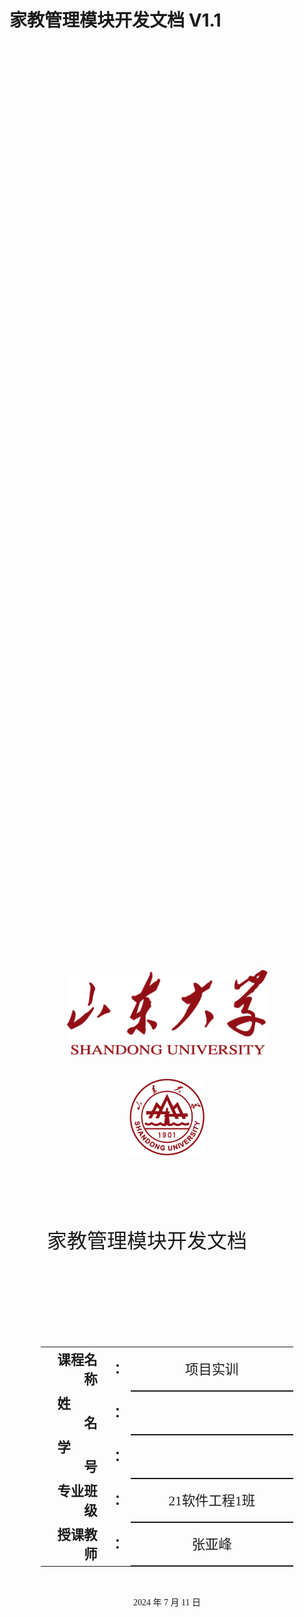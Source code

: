 # 家教管理模块开发文档 V1.1

<div class="cover" style="display: flex; flex-direction: column; align-items: center; justify-content: center; height: 100vh; text-align: center; font-family: '仿宋';">
    <div style="width: 80%; height: 0; padding-bottom: 25%;">
        <img src="./assets/校名.png" alt="校名" style="width: 80%; display: block; margin: 0 auto;"/>
    </div>
    </br>
    <div style="margin-top: 2rem; width: 40%; height: 0; padding-bottom: 40%;">
        <img src="./assets/校徽.png" alt="校徽" style="width: 60%; display: block; margin: 0 auto;"/>
	</div>
    <p style="font-size: 24pt; margin-top: 2rem;">家教管理模块开发文档&emsp;&emsp;</p>
    <p style="font-size: 24pt; margin-top: 1rem;">&emsp;&emsp;</p>
    <table style="border:none; width: 80%; font-family: '仿宋'; margin-top: 2rem;">
    <tbody style="font-size: 16pt;">
    	<tr style="font-weight:bold;"> 
    		<td style="width: 25%; text-align:right;">课程名称</td>
    		<td style="width: 5%;">：</td> 
    		<td style="font-weight:normal; border-bottom: 2px solid; text-align:center;">项目实训</td>     </tr>
        <tr style="font-weight:bold;"> 
    		<td style="width: 25%; text-align:right;">姓&emsp;&emsp;名</td>
    		<td style="width: 5%;">：</td> 
    		<td style="font-weight:normal; border-bottom: 2px solid; text-align:center;"></td>     </tr>
    	<tr style="font-weight:bold;"> 
    		<td style="width: 25%; text-align:right;">学&emsp;&emsp;号</td>
    		<td style="width: 5%;">：</td> 
    		<td style="font-weight:normal; border-bottom: 2px solid; text-align:center;"></td>     </tr>
        <tr style="font-weight:bold;"> 
    		<td style="width: 25%; text-align:right;">专业班级</td>
    		<td style="width: 5%;">：</td> 
    		<td style="font-weight:normal; border-bottom: 2px solid; text-align:center;">21软件工程1班</td>     </tr>
    	<tr style="font-weight:bold;"> 
    		<td style="width: 25%; text-align:right;">授课教师</td>
    		<td style="width: 5%;">：</td> 
    		<td style="font-weight:normal; border-bottom: 2px solid; text-align:center;">张亚峰</td>     </tr>
    </tbody>              
    </table>
    <p style="margin-top: 2rem;">2024 年 7 月 11 日</p>
</div>

------

[TOC]



------

# 家教管理模块开发文档


## 概述

​	教师管理组件旨在为教育机构或教育平台提供一个方便快捷的教师信息管理系统。该组件使用了Vue.js框架，结合`ant-design-vue`组件库，确保界面的美观性和一致性。通过该组件，管理员可以轻松地管理教师的基本信息，包括教师的姓名、分类、标签、封面图片、简介、价格、手机号、年龄、性别、所在地区和状态等。

## 功能列表

> - **教师信息展示**：在表格中显示教师的基本信息，包括姓名、价格、性别、年龄、地区、简介和状态等。
> - **搜索功能**：通过关键词搜索教师信息，支持模糊搜索，快速找到所需的教师。
> - **新增教师**：通过弹窗表单，管理员可以新增教师信息，填写相关字段并提交。
> - **编辑教师**：通过表格中的编辑按钮，管理员可以打开弹窗表单，编辑现有教师的信息。
> - **删除教师**：支持单个删除和批量删除操作，确保教师信息的及时更新。
> - **图片上传**：支持上传教师封面图片，并预览上传的图片。
>
> ###  详细功能描述
>
> - **教师信息展示**：
>
>   > - 使用`ant-design-vue`的`a-table`组件，实现教师信息的展示。
>   > - 表格中包括教师的序号、姓名、价格、性别、年龄、地区、简介和状态等信息。
>   > - 提供编辑和删除操作按钮。
>
> - **搜索功能**：
>
>   > - 使用输入框输入关键词，实时更新搜索结果。
>   > - 通过`listApi`接口获取符合搜索条件的教师数据，并更新表格展示。
>
> - **新增教师**：
>
>   > - 点击新增按钮，弹出包含各项教师信息字段的表单。
>   > - 表单字段包括教师的姓名、分类、标签、封面、简介、价格、手机号、年龄、性别、所在地区和状态等。
>   > - 支持封面图片的上传和预览。
>
> - **编辑教师**：
>
>   > - 点击表格中的编辑按钮，弹出包含现有教师信息的表单。
>   > - 可以编辑教师的各项信息，并保存修改。
>
> - **删除教师**：
>
>   > - 支持单个删除，通过表格中的删除按钮删除指定教师。
>   > - 支持批量删除，通过勾选表格中的多条记录，并点击批量删除按钮进行删除。
>
> - **图片上传**：
>
>   > - 使用`Upload`组件实现封面图片的上传。
>   > - 支持图片预览功能，方便管理员查看上传的图片。

## 技术栈

> - **Vue 3**
> - **TypeScript**
> - **Ant     Design Vue**
>
> ### 主要技术细节
>
> > - **Vue.js**：作为前端框架，负责组件的声明和数据绑定。
> > - **ant-design-vue**：作为UI组件库，提供了表格、表单、弹窗等常用组件，确保界面的一致性和美观性。
> > - **API接口**：通过与后端API的交互，实现数据的增删改查。主要接口包括`listApi`、`createApi`、`updateApi`、`deleteApi`、`listClassificationApi`和`listTagApi`。
> > - **文件上传**：使用`Upload`组件实现图片文件的上传，并通过`BASE_URL`配置文件路径，实现图片的存储和展示。

## 目录结构

``````plaintext
src/
├── api/
│   ├── thing.ts  # 教师相关API
│   ├── classification.ts  # 分类相关API
│   └── tag.ts  # 标签相关API
├── components/
│   ├── TeacherManagement.vue  # 教师管理组件
├── store/
│   └── constants.ts  # 常量文件
└── styles/
    └── TeacherManagement.less  # 教师管理组件样式
``````



## 代码详情

> ### 模板部分
>
> ``````java
> <template>
>   <div>
>     <!-- 页面区域 -->
>     <div class="page-view">
>       <div class="table-operations">
>         <a-space>
>           <a-button type="primary" @click="handleAdd">新增</a-button>
>           <a-button @click="handleBatchDelete">批量删除</a-button>
>           <a-input-search addon-before="名称" enter-button @search="onSearch" @change="onSearchChange" />
>         </a-space>
>       </div>
>       <a-table
>         size="middle"
>         rowKey="id"
>         :loading="data.loading"
>         :columns="columns"
>         :data-source="data.dataList"
>         :scroll="{ x: 'max-content' }"
>         :row-selection="rowSelection"
>         :pagination="{
>           size: 'default',
>           current: data.page,
>           pageSize: data.pageSize,
>           onChange: (current) => (data.page = current),
>           showSizeChanger: false,
>           showTotal: (total) => `共${total}条数据`,
>         }"
>       >
>         <template #bodyCell="{ text, record, index, column }">
>           <template v-if="column.key === 'operation'">
>             <span>
>               <a @click="handleEdit(record)">编辑</a>
>               <a-divider type="vertical" />
>               <a-popconfirm title="确定删除?" ok-text="是" cancel-text="否" @confirm="confirmDelete(record)">
>                 <a href="#">删除</a>
>               </a-popconfirm>
>             </span>
>           </template>
>         </template>
>       </a-table>
>     </div>
> 
>     <!-- 弹窗区域 -->
>     <div>
>       <a-modal
>         :visible="modal.visible"
>         :forceRender="true"
>         :title="modal.title"
>         width="880px"
>         ok-text="确认"
>         cancel-text="取消"
>         @cancel="handleCancel"
>         @ok="handleOk"
>       >
>         <div>
>           <a-form ref="myform" :label-col="{ style: { width: '80px' } }" :model="modal.form" :rules="modal.rules">
>             <a-row :gutter="24">
>               <a-col span="24">
>                 <a-form-item label="家教姓名" name="title">
>                   <a-input placeholder="请输入" v-model:value="modal.form.title" />
>                 </a-form-item>
>               </a-col>
>               <a-col span="12">
>                 <a-form-item label="分类" name="classificationId">
>                   <a-select
>                     placeholder="请选择"
>                     allowClear
>                     :options="modal.cData"
>                     :field-names="{ label: 'title', value: 'id' }"
>                     v-model:value="modal.form.classificationId"
>                   />
>                 </a-form-item>
>               </a-col>
>               <a-col span="12">
>                 <a-form-item label="标签">
>                   <a-select mode="multiple" placeholder="请选择" allowClear v-model:value="modal.form.tags">
>                     <template v-for="item in modal.tagData">
>                       <a-select-option :value="item.id">{{ item.title }}</a-select-option>
>                     </template>
>                   </a-select>
>                 </a-form-item>
>               </a-col>
>               <a-col span="24">
>                 <a-form-item label="封面">
>                   <a-upload-dragger
>                     name="file"
>                     accept="image/*"
>                     :multiple="false"
>                     :before-upload="beforeUpload"
>                     v-model:file-list="fileList"
>                   >
>                     <p class="ant-upload-drag-icon">
>                       <template v-if="modal.form.coverUrl">
>                         <img :src="modal.form.coverUrl" style="width: 60px; height: 80px" />
>                       </template>
>                       <template v-else>
>                         <file-image-outlined />
>                       </template>
>                     </p>
>                     <p class="ant-upload-text"> 请选择要上传的封面图片 </p>
>                   </a-upload-dragger>
>                 </a-form-item>
>               </a-col>
> 
>               <a-col span="24">
>                 <a-form-item label="家教简介">
>                   <a-textarea placeholder="请输入" v-model:value="modal.form.description" />
>                 </a-form-item>
>               </a-col>
>               <a-col span="12">
>                 <a-form-item label="小时价格" name="price">
>                   <a-input-number placeholder="请输入" :min="0" v-model:value="modal.form.price" style="width: 100%" />
>                 </a-form-item>
>               </a-col>
>               <a-col span="12">
>                 <a-form-item label="手机号">
>                   <a-input-number placeholder="请输入" :min="0" v-model:value="modal.form.mobile" style="width: 100%" />
>                 </a-form-item>
>               </a-col>
>               <a-col span="12">
>                 <a-form-item label="年龄">
>                   <a-input-number placeholder="请输入" :min="0" v-model:value="modal.form.age" style="width: 100%" />
>                 </a-form-item>
>               </a-col>
>               <a-col span="12">
>                 <a-form-item label="性别">
>                   <a-input placeholder="请输入" v-model:value="modal.form.sex" style="width: 100%" />
>                 </a-form-item>
>               </a-col>
>               <a-col span="12">
>                 <a-form-item label="所在地区">
>                   <a-input placeholder="请输入" v-model:value="modal.form.location" style="width: 100%" />
>                 </a-form-item>
>               </a-col>
>               <a-col span="12">
>                 <a-form-item label="状态" name="status">
>                   <a-select placeholder="请选择" allowClear v-model:value="modal.form.status">
>                     <a-select-option key="0" value="0">上架</a-select-option>
>                     <a-select-option key="1" value="1">下架</a-select-option>
>                   </a-select>
>                 </a-form-item>
>               </a-col>
>             </a-row>
>           </a-form>
>         </div>
>       </a-modal>
>     </div>
>   </div>
> </template>
> ``````
>
> ### 脚本部分
>
> ``````java
> <script setup lang="ts">
>   import { FormInstance, message, SelectProps } from 'ant-design-vue';
>   import { createApi, listApi, updateApi, deleteApi } from '/@/api/thing';
>   import { listApi as listClassificationApi } from '/@/api/classification';
>   import { listApi as listTagApi } from '/@/api/tag';
>   import { BASE_URL } from '/@/store/constants';
>   import { FileImageOutlined } from '@ant-design/icons-vue';
> 
>   const columns = reactive([
>     {
>       title: '序号',
>       dataIndex: 'index',
>       key: 'index',
>       width: 60,
>     },
>     {
>       title: '姓名',
>       dataIndex: 'title',
>       key: 'title',
>     },
>     {
>       title: '价格',
>       dataIndex: 'price',
>       key: 'price',
>     },
>     {
>       title: '性别',
>       dataIndex: 'sex',
>       key: 'sex',
>     },
>     {
>       title: '年龄',
>       dataIndex: 'age',
>       key: 'age',
>     },
>     {
>       title: '地区',
>       dataIndex: 'location',
>       key: 'location',
>     },
>     {
>       title: '简介',
>       dataIndex: 'description',
>       key: 'description',
>       customRender: ({ text, record, index, column }) => (text ? text.substring(0, 10) + '...' : '--'),
>     },
>     {
>       title: '状态',
>       dataIndex: 'status',
>       key: 'status',
>       customRender: ({ text, record, index, column }) => (text === '0' ? '上架' : '下架'),
>     },
>     {
>       title: '操作',
>       dataIndex: 'action',
>       key: 'operation',
>       align: 'center',
>       fixed: 'right',
>       width: 140,
>     },
>   ]);
> 
>   const beforeUpload = (file: File) => {
>     // 改文件名
>     const fileName = new Date().getTime().toString() + '.' + file.type.substring(6);
>     const copyFile = new File([file], fileName);
>     console.log(copyFile);
>     modal.form.imageFile = copyFile;
>     return false;
>   };
> 
>   // 文件列表
>   const fileList = ref<any[]>([]);
> 
>   // 页面数据
>   const data = reactive({
>     dataList: [],
>     loading: false,
>     keyword: '',
>     selectedRowKeys: [] as any[],
>     pageSize: 10,
>     page: 1,
>   });
> 
>   // 弹窗数据源
>   const modal = reactive({
>     visible: false,
>     editFlag: false,
>     title: '',
>     cData: [],
>     tagData: [{}],
>     form: {
>       id: undefined,
>       title: undefined,
>       classificationId: undefined,
>       tags: [],
>       repertory: undefined,
>       price: undefined,
>       mobile: undefined,
>       age: undefined,
>       sex: undefined,
>       location: undefined,
>       status: undefined,
>       cover: undefined,
>       coverUrl: undefined,
>       imageFile: undefined,
>     },
>     rules: {
>       title: [{ required: true, message: '请输入名称', trigger: 'change' }],
>       classificationId: [{ required: true, message: '请选择分类', trigger: 'change' }],
>       price: [{ required: true, message: '请输入定价', trigger: 'change' }],
>       status: [{ required: true, message: '请选择状态', trigger: 'change' }],
>     },
>   });
> 
>   const myform = ref<FormInstance>();
> 
>   onMounted(() => {
>     getDataList();
>     getCDataList();
>     getTagDataList();
>   });
> 
>   const getDataList = () => {
>     data.loading = true;
>     listApi({
>       keyword: data.keyword,
>     })
>       .then((res) => {
>         data.loading = false;
>         console.log(res);
>         res.data.forEach((item: any, index: any) => {
>           item.index = index + 1;
>           item.price = item.price + '元/时';
>         });
>         data.dataList = res.data;
>       })
>       .catch((err) => {
>         data.loading = false;
>         console.log(err);
>       });
>   };
> 
>   const getCDataList = () => {
>     listClassificationApi({}).then((res) => {
>       modal.cData = res.data;
>     });
>   };
>   const getTagDataList = () => {
>     listTagApi({}).then((res) => {
>       res.data.forEach((item, index) => {
>         item.index = index + 1;
>       });
>       modal.tagData = res.data;
>     });
>   };
> 
>   const onSearchChange = (e: Event) => {
>     data.keyword = e?.target?.value;
>     console.log(data.keyword);
>   };
> 
>   const onSearch = () => {
>     getDataList();
>   };
> 
>   const rowSelection = ref({
>     onChange: (selectedRowKeys: (string | number)[], selectedRows: DataItem[]) => {
>       console.log(`selectedRowKeys: ${selectedRowKeys}`, 'selectedRows: ', selectedRows);
>       data.selectedRowKeys = selectedRowKeys;
>     },
>   });
> 
>   const handleAdd = () => {
>     resetModal();
>     modal.visible = true;
>     modal.editFlag = false;
>     modal.title = '新增';
>     // 重置
>     for (const key in modal.form) {
>       modal.form[key] = undefined;
>     }
>     modal.form.cover = undefined;
>   };
>   const handleEdit = (record: any) => {
>     resetModal();
>     modal.visible = true;
>     modal.editFlag = true;
>     modal.title = '编辑';
>     // 重置
>     for (const key in modal.form) {
>       modal.form[key] = undefined;
>     }
>     for (const key in record) {
>       if (record[key]) {
>         modal.form[key] = record[key];
>       }
>     }
>     if (modal.form.cover) {
>       modal.form.coverUrl = BASE_URL + '/api/staticfiles/image/' + modal.form.cover;
>       modal.form.cover = undefined;
>     }
>   };
> 
>   const confirmDelete = (record: any) => {
>     console.log('delete', record);
>     deleteApi({ ids: record.id })
>       .then((res) => {
>         getDataList();
>       })
>       .catch((err) => {
>         message.error(err.msg || '操作失败');
>       });
>   };
> 
>   const handleBatchDelete = () => {
>     console.log(data.selectedRowKeys);
>     if (data.selectedRowKeys.length <= 0) {
>       console.log('hello');
>       message.warn('请勾选删除项');
>       return;
>     }
>     deleteApi({ ids: data.selectedRowKeys.join(',') })
>       .then((res) => {
>         message.success('删除成功');
>         data.selectedRowKeys = [];
>         getDataList();
>       })
>       .catch((err) => {
>         message.error(err.msg || '操作失败');
>       });
>   };
> 
>   const handleOk = () => {
>     myform.value
>       ?.validate()
>       .then(() => {
>         const formData = new FormData();
>         if (modal.editFlag) {
>           formData.append('id', modal.form.id);
>         }
>         formData.append('title', modal.form.title);
>         if (modal.form.classificationId) {
>           formData.append('classificationId', modal.form.classificationId);
>         }
>         if (modal.form.tags) {
>           modal.form.tags.forEach(function (value) {
>             if (value) {
>               formData.append('tags[]', value);
>             }
>           });
>         }
>         if (modal.form.imageFile) {
>           formData.append('imageFile', modal.form.imageFile);
>         }
>         formData.append('description', modal.form.description || '');
>         formData.append('price', modal.form.price || '');
>         if (modal.form.mobile) {
>           formData.append('mobile', modal.form.mobile);
>         }
>         if (modal.form.age) {
>           formData.append('age', modal.form.age);
>         }
>         if (modal.form.sex) {
>           formData.append('sex', modal.form.sex);
>         }
>         if (modal.form.location) {
>           formData.append('location', modal.form.location);
>         }
>         if (modal.form.description) {
>           formData.append('description', modal.form.description);
>         }
>         if (modal.form.status) {
>           formData.append('status', modal.form.status);
>         }
>         if (modal.editFlag) {
>           updateApi(formData)
>             .then((res) => {
>               hideModal();
>               getDataList();
>             })
>             .catch((err) => {
>               console.log(err);
>               message.error(err.msg || '操作失败');
>             });
>         } else {
>           createApi(formData)
>             .then((res) => {
>               hideModal();
>               getDataList();
>             })
>             .catch((err) => {
>               console.log(err);
>               message.error(err.msg || '操作失败');
>             });
>         }
>       })
>       .catch((err) => {
>         console.log('不能为空');
>       });
>   };
> 
>   const handleCancel = () => {
>     hideModal();
>   };
> 
>   // 恢复表单初始状态
>   const resetModal = () => {
>     myform.value?.resetFields();
>     fileList.value = [];
>   };
> 
>   // 关闭弹窗
>   const hideModal = () => {
>     modal.visible = false;
>   };
> </script>
> ``````
>
> ### 样式部分
>
> ``````java
> <style scoped lang="less">
>   .page-view {
>     min-height: 100%;
>     background: #fff;
>     padding: 24px;
>     display: flex;
>     flex-direction: column;
>   }
> 
>   .table-operations {
>     margin-bottom: 16px;
>     text-align: right;
>   }
> 
>   .table-operations > button {
>     margin-right: 8px;
>   }
> </style>
> ``````

## 组件说明

> ### 家教管理表格
>
> ​	表格用于显示教师的基本信息，包括序号、姓名、价格、性别、年龄、地区、简介和状态。提供编辑和删除操作按钮。
>
> ## 弹窗表格
>
> ​	用于新增和编辑教师信息的弹窗表单，包含教师的姓名、分类、标签、封面、简介、价格、手机号、年龄、性别、所在地区和状态等字段。

## 主要方法

> - **getDataList：获取教师列表数据。**
> - **getCDataList：获取分类列表数据。**
> - **getTagDataList：获取标签列表数据。**
> - **onSearchChange：更新搜索关键字。**
> - **onSearch：执行搜索操作。**
> - **handleAdd：打开新增教师弹窗。**
> - **handleEdit：打开编辑教师弹窗，并填充表单数据。**
> - **confirmDelete：确认删除教师信息。**
> - **handleBatchDelete：批量删除教师信息。**
> - **handleOk：确认弹窗表单的操作（新增或编辑）。**
> - **handleCancel：取消弹窗操作。**
> - **resetModal：重置表单和文件列表。**
> - **hideModal：隐藏弹窗。**

## API说明

> - **listApi：获取教师列表数据的API。**
> - **createApi：创建新教师的API。**
> - **updateApi：更新教师信息的API。**
> - **deleteApi：删除教师信息的API。**
> - **listClassificationApi：获取分类列表的API。**
> - **listTagApi：获取标签列表的API。**

## 使用指南

> ### 引入组件
>
> ``````java
> import TeacherManagement from '/@/components/TeacherManagement.vue';
> ``````
>
> ### 在页面中使用组件
>
> ``````java
> <TeacherManagement />
> ``````
>
> ### 配置API接口
>
> 确保/api/thing、/api/classification、/api/tag等接口正常工作。
>
> ### 配置基础URL
>
> 在/store/constants中配置BASE_URL。

## 注意事项

> - **确保API接口返回的数据格式与组件中的预期一致。**
> - **组件使用了ant-design-vue的a-table、a-modal、a-form等组件，需要确保项目中安装了ant-design-vue。**

## 总结

​	该组件实现了家教管理的主要功能，包括新增、编辑、删除和搜索家教信息。通过直观的界面和便捷的操作方式，管理员可以轻松管理家教信息，提升工作效率。该组件的设计和实现充分考虑了用户体验，使用现代化的前端技术栈，确保系统的可维护性和可扩展性。开发者可以根据具体需求对组件进行定制和扩展，满足不同场景下的教师管理需求。






